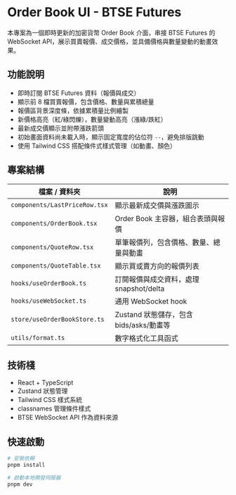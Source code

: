 # Order Book UI - BTSE Futures

本專案為一個即時更新的加密貨幣 Order Book 介面，串接 BTSE Futures 的 WebSocket API，展示買賣報價、成交價格，並具備價格與數量變動的動畫效果。

## 功能說明

- 即時訂閱 BTSE Futures 資料（報價與成交）
- 顯示前 8 檔買賣報價，包含價格、數量與累積總量
- 報價區背景深度條，依據累積量比例繪製
- 新價格高亮（紅/綠閃爍），數量變動高亮（漲綠/跌紅）
- 最新成交價顯示並附帶漲跌箭頭
- 初始畫面資料尚未載入時，顯示固定寬度的佔位符 `--`，避免排版跳動
- 使用 Tailwind CSS 搭配條件式樣式管理（如動畫、顏色）

## 專案結構

| 檔案 / 資料夾                 | 說明                                    |
| ----------------------------- | --------------------------------------- |
| `components/LastPriceRow.tsx` | 顯示最新成交價與漲跌圖示                |
| `components/OrderBook.tsx`    | Order Book 主容器，組合表頭與報價       |
| `components/QuoteRow.tsx`     | 單筆報價列，包含價格、數量、總量與動畫  |
| `components/QuoteTable.tsx`   | 顯示買或賣方向的報價列表                |
| `hooks/useOrderBook.ts`       | 訂閱報價與成交資料，處理 snapshot/delta |
| `hooks/useWebSocket.ts`       | 通用 WebSocket hook                     |
| `store/useOrderBookStore.ts`  | Zustand 狀態儲存，包含 bids/asks/動畫等 |
| `utils/format.ts`             | 數字格式化工具函式                      |

## 技術棧

- React + TypeScript
- Zustand 狀態管理
- Tailwind CSS 樣式系統
- classnames 管理條件樣式
- BTSE WebSocket API 作為資料來源

## 快速啟動

```bash
# 安裝依賴
pnpm install

# 啟動本地開發伺服器
pnpm dev
```
